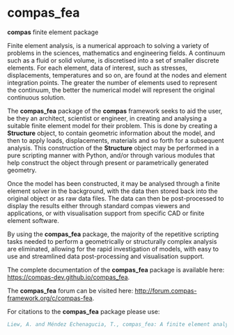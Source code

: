 # compas_fea

**compas** finite element package

Finite element analysis, is a numerical approach to solving a variety of problems in the sciences, mathematics and engineering fields. A continuum such as a fluid or solid volume, is discretised into a set of smaller discrete elements. For each element, data of interest, such as stresses, displacements, temperatures and so on, are found at the nodes and element integration points. The greater the number of elements used to represent the continuum, the better the numerical model will represent the original continuous solution.

The **compas_fea** package of the **compas** framework seeks to aid the user, be they an architect, scientist or engineer, in creating and analysing a suitable finite element model for their problem. This is done by creating a **Structure** object, to contain geometric information about the model, and then to apply loads, displacements, materials and so forth for a subsequent analysis. This construction of the **Structure** object may be performed in a pure scripting manner with Python, and/or through various modules that help construct the object through present or parametrically generated geometry.

Once the model has been constructed, it may be analysed through a finite element solver in the background, with the data then stored back into the original object or as raw data files. The data can then be post-processed to display the results either through standard compas viewers and applications, or with visualisation support from specific CAD or finite element software.

By using the **compas_fea** package, the majority of the repetitive scripting tasks needed to perform a geometrically or structurally complex analysis are eliminated, allowing for the rapid investigation of models, with easy to use and streamlined data post-processing and visualisation support.

The complete documentation of the **compas_fea** package is available here: <https://compas-dev.github.io/compas_fea>.

The **compas_fea** forum can be visited here: <http://forum.compas-framework.org/c/compas-fea>.

For citations to the **compas_fea** package please use:

```bibtex
Liew, A. and Méndez Echenagucia, T., compas_fea: A finite element analysis package for Python, 2018. DOI: 10.5281/zenodo.2553836
```
